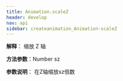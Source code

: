 ```yaml
---
title: Animation.scaleZ
header: develop
nav: api
sidebar: createanimation_Animation-scaleZ
---
```

 
  
 
**解释**： 缩放 Z 轴

**方法参数**：Number sz 

**参数说明**： 在Z轴缩放sz倍数

